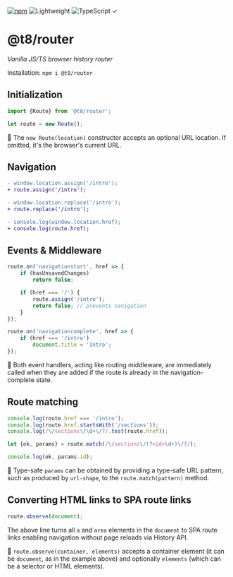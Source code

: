 [![npm](https://flat.badgen.net/npm/v/@t8/router?labelColor=345&color=46e)](https://www.npmjs.com/package/@t8/router) ![Lightweight](https://flat.badgen.net/bundlephobia/minzip/@t8/router/?label=minzip&labelColor=345&color=46e&r=0) ![TypeScript ✓](https://flat.badgen.net/badge/TypeScript/✓?labelColor=345&color=345)

# @t8/router

*Vanilla JS/TS browser history router*

Installation: `npm i @t8/router`

## Initialization

```js
import {Route} from '@t8/router';

let route = new Route();
```

🔹 The `new Route(location)` constructor accepts an optional URL location. If omitted, it's the browser's current URL.

## Navigation

```diff
- window.location.assign('/intro');
+ route.assign('/intro');

- window.location.replace('/intro');
+ route.replace('/intro');

- console.log(window.location.href);
+ console.log(route.href);
```

## Events & Middleware

```js
route.on('navigationstart', href => {
    if (hasUnsavedChanges)
        return false;

    if (href === '/') {
        route.assign('/intro');
        return false; // prevents navigation
    }
});
```

```js
route.on('navigationcomplete', href => {
    if (href === '/intro')
        document.title = 'Intro';
});
```

🔹 Both event handlers, acting like routing middleware, are immediately called when they are added if the route is already in the navigation-complete state.

## Route matching

```js
console.log(route.href === '/intro');
console.log(route.href.startsWith('/sections'));
console.log(/\/sections\/\d+\/?/.test(route.href));
```

```js
let {ok, params} = route.match(/\/sections\/(?<id>\d+)\/?/);

console.log(ok, params.id);
```

🔹 Type-safe `params` can be obtained by providing a type-safe URL pattern, such as produced by `url-shape`, to the `route.match(pattern)` method.

## Converting HTML links to SPA route links

```js
route.observe(document);
```

The above line turns all `a` and `area` elements in the `document` to SPA route links enabling navigation without page reloads via History API.

🔹 `route.observe(container, elements)` accepts a container element (it can be `document`, as in the example above) and optionally `elements` (which can be a selector or HTML elements).
